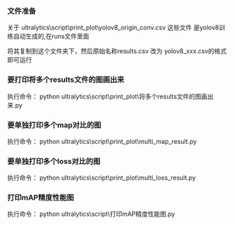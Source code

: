 ### 文件准备

关于 ultralytics\script\print_plot\yolov8_origin_conv.csv 这些文件 是yolov8训练自动生成的,在runs文件里面

将其复制到这个文件夹下，然后原始名称results.csv 改为 yolov8_xxx.csv的格式即可运行


### 要打印将多个results文件的图画出来

执行命令：
python ultralytics\script\print_plot\将多个results文件的图画出来.py


### 要单独打印多个map对比的图

执行命令：
python ultralytics\script\print_plot\multi_map_result.py


### 要单独打印多个loss对比的图

执行命令：
python ultralytics\script\print_plot\multi_loss_result.py


### 打印mAP精度性能图

执行命令：
python ultralytics\script\打印mAP精度性能图.py